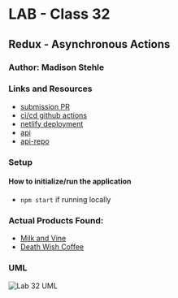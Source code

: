 # LAB - Class 32
## Redux - Asynchronous Actions

### Author: Madison Stehle

### Links and Resources

- [submission PR](https://github.com/madisonstehle/virtual-store-react/pull/3)
- [ci/cd github actions](https://github.com/madisonstehle/virtual-store-react/actions)
- [netlify deployment](https://sleepy-euclid-8fe396.netlify.app/)
- [api](https://express-server-madisonstehle.herokuapp.com/)
- [api-repo](https://github.com/madisonstehle/express_server)

### Setup

#### How to initialize/run the application

- `npm start` if running locally

### Actual Products Found:
- [Milk and Vine](https://www.amazon.com/Milk-Vine-Inspirational-Quotes-Classic-ebook/dp/B076NWPQYZ)
- [Death Wish Coffee](https://www.deathwishcoffee.com/products/death-wish-coffee)

### UML
![Lab 32 UML]()